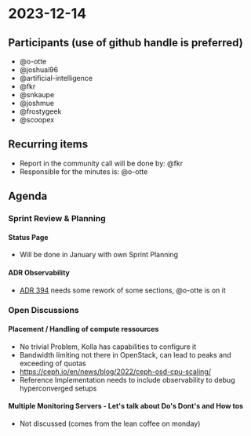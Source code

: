 # 2023-12-14

## Participants (use of github handle is preferred)
- @o-otte
- @joshuai96
- @artificial-intelligence
- @fkr
- @snkaupe
- @joshmue
- @frostygeek
- @scoopex


## Recurring items

- Report in the community call will be done by: @fkr
- Responsible for the minutes is: @o-otte

## Agenda

### Sprint Review & Planning

#### Status Page

- Will be done in January with own Sprint Planning

#### ADR Observability

- [ADR 394](https://github.com/SovereignCloudStack/standards/pull/394) needs some rework of some sections, @o-otte is on it

### Open Discussions

#### Placement / Handling of compute ressources

- No trivial Problem, Kolla has capabilities to configure it
- Bandwidth limiting not there in OpenStack, can lead to peaks and exceeding of quotas
- https://ceph.io/en/news/blog/2022/ceph-osd-cpu-scaling/
- Reference Implementation needs to include observability to debug hyperconverged setups

#### Multiple Monitoring Servers - Let's talk about Do's Dont's and How tos

- Not discussed
(comes from the lean coffee on monday)
